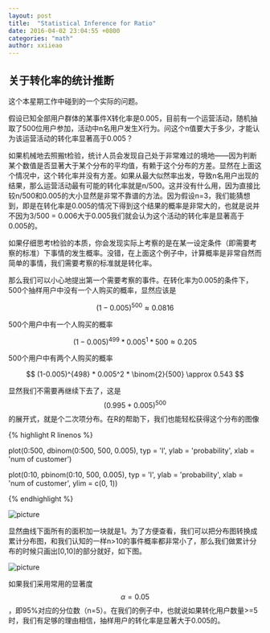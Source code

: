 ```yaml
---
layout: post
title:  "Statistical Inference for Ratio"
date: 2016-04-02 23:04:55 +0800
categories: "math"
author: xxiieao
---
```


## 关于转化率的统计推断

这个本星期工作中碰到的一个实际的问题。

假设已知全部用户群体的某事件X转化率是0.005，目前有一个运营活动，随机抽取了500位用户参加，活动中n名用户发生X行为。问这个n值要大于多少，才能认为该运营活动的转化率显著高于0.005？

如果机械地去照搬t检验，统计人员会发现自己处于非常难过的境地——因为判断某个数值是否显著大于某个分布的平均值，有赖于这个分布的方差。显然在上面这个情况中，这个转化率并没有方差。如果从最大似然率出发，导致n名用户出现的结果，那么运营活动最有可能的转化率就是n/500。这并没有什么用，因为直接比较n/500和0.005的大小显然是非常不靠谱的方法。因为假设n=3，我们能猜想到，即是在转化率是0.005的情况下得到这个结果的概率是非常大的，也就是说并不因为3/500 = 0.006大于0.005我们就会认为这个活动的转化率是显著高于0.005的。

如果仔细思考t检验的本质，你会发现实际上考察的是在某一设定条件（即需要考察的标准）下事情的发生概率。没错，在上面这个例子中，计算概率是非常自然而简单的事情，我们需要考察的标准就是转化率。

那么我们可以小心地提出第一个需要考察的事件。在转化率为0.005的条件下，500个抽样用户中没有一个人购买的概率，显然应该是

$$ (1-0.005)^{500} \approx 0.0816 $$

500个用户中有一个人购买的概率

$$ (1-0.005)^{499} * 0.005^1 * 500 \approx 0.205 $$

500个用户中有两个人购买的概率

$$ (1-0.005)^{498} * 0.005^2 * \binom{2}{500} \approx 0.543 $$

显然我们不需要再继续下去了，这是$$ (0.995 + 0.005)^{500} $$的展开式，就是个二次项分布。在R的帮助下，我们也能轻松获得这个分布的图像

{% highlight R linenos %}

plot(0:500, dbinom(0:500, 500, 0.005), typ = 'l', ylab = 'probability', xlab = 'num of customer')

plot(0:10, pbinom(0:10, 500, 0.005), typ = 'l', ylab = 'probability', xlab = 'num of customer', ylim = c(0, 1))

{% endhighlight %}

![picture](http://ww3.sinaimg.cn/mw690/6daafd01gw1f2itor4bq1j20dc0dcglq.jpg)

显然曲线下面所有的面积加一块就是1。为了方便查看，我们可以把分布图转换成累计分布图，和我们认知的一样n>10的事件概率都非常小了，那么我们做累计分布的时候只画出[0,10]的部分就好，如下图。

![picture](http://ww1.sinaimg.cn/mw690/6daafd01gw1f2itoqy3xxj20dc0dc74f.jpg)

如果我们采用常用的显著度$$\alpha = 0.05$$，即95%对应的分位数（n=5）。在我们的例子中，也就说如果转化用户数量>=5时，我们有足够的理由相信，抽样用户的转化率是显著大于0.005的。
